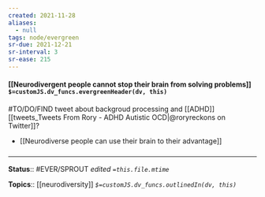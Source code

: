 ```yaml
---
created: 2021-11-28 
aliases:
  - null
tags: node/evergreen
sr-due: 2021-12-21
sr-interval: 3
sr-ease: 215
---
```


#### [[Neurodivergent people cannot stop their brain from solving problems]] `$=customJS.dv_funcs.evergreenHeader(dv, this)`

#TO/DO/FIND tweet about backgroud processing and [[ADHD]] [[tweets_Tweets From Rory - ADHD Autistic OCD|@roryreckons on Twitter]]?

- [[Neurodiverse people can use their brain to their advantage]]

### <hr class="footnote"/>

**Status**:: #EVER/SPROUT 
*edited `=this.file.mtime`*

**Topics**:: [[neurodiversity]]
*`$=customJS.dv_funcs.outlinedIn(dv, this)`*
